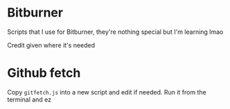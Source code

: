 # Bitburner
Scripts that I use for Bitburner, they're nothing special but I'm learning lmao

Credit given where it's needed

# Github fetch
Copy `gitfetch.js` into a new script and edit if needed. Run it from the terminal and ez
